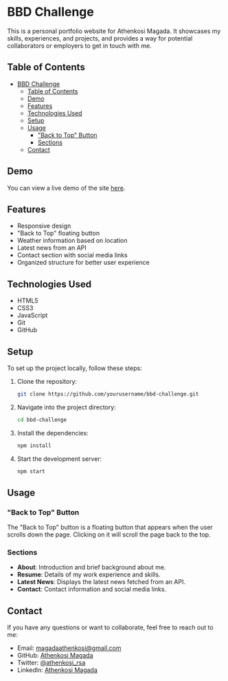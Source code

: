 # BBD Challenge

This is a personal portfolio website for Athenkosi Magada. It showcases my skills, experiences, and projects, and provides a way for potential collaborators or employers to get in touch with me.

## Table of Contents

- [BBD Challenge](#bbd-challenge)
  - [Table of Contents](#table-of-contents)
  - [Demo](#demo)
  - [Features](#features)
  - [Technologies Used](#technologies-used)
  - [Setup](#setup)
  - [Usage](#usage)
    - ["Back to Top" Button](#back-to-top-button)
    - [Sections](#sections)
  - [Contact](#contact)

## Demo

You can view a live demo of the site [here](http://yourwebsite.com).

## Features

- Responsive design
- "Back to Top" floating button
- Weather information based on location
- Latest news from an API
- Contact section with social media links
- Organized structure for better user experience

## Technologies Used

- HTML5
- CSS3
- JavaScript
- Git
- GitHub

## Setup

To set up the project locally, follow these steps:

1. Clone the repository:
    ```bash
    git clone https://github.com/yourusername/bbd-challenge.git
    ```
2. Navigate into the project directory:
    ```bash
    cd bbd-challenge
    ```
3. Install the dependencies:
    ```bash
    npm install
    ```
4. Start the development server:
    ```bash
    npm start
    ```

## Usage

### "Back to Top" Button

The "Back to Top" button is a floating button that appears when the user scrolls down the page. Clicking on it will scroll the page back to the top.

### Sections

- **About**: Introduction and brief background about me.
- **Resume**: Details of my work experience and skills.
- **Latest News**: Displays the latest news fetched from an API.
- **Contact**: Contact information and social media links.

## Contact

If you have any questions or want to collaborate, feel free to reach out to me:

- Email: magadaathenkosi@gmail.com
- GitHub: [Athenkosi Magada](https://github.com/athenkosimagada)
- Twitter: [@athenkosi_rsa](https://twitter.com/@athenkosi_rsa)
- LinkedIn: [Athenkosi Magada](https://www.linkedin.com/in/athenkosimagada)
